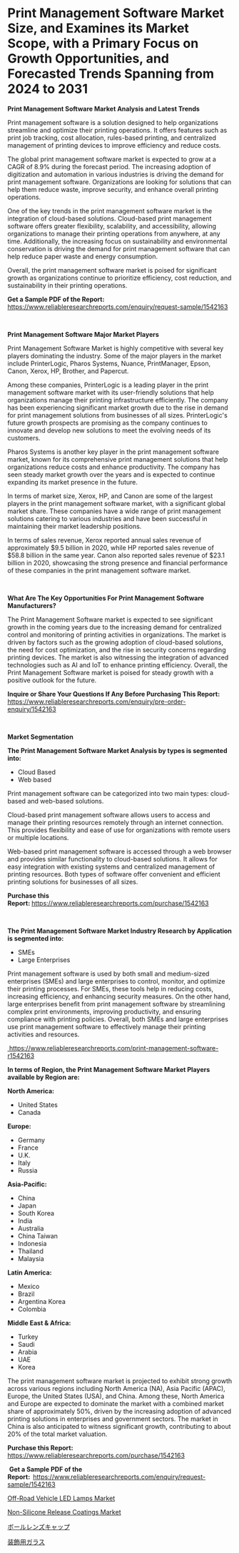 <p><h1>Print Management Software Market Size, and Examines its Market Scope, with a Primary Focus on Growth Opportunities, and Forecasted Trends Spanning from 2024 to 2031</h1></p><p><strong>Print Management Software Market Analysis and Latest Trends</strong></p>
<p><p>Print management software is a solution designed to help organizations streamline and optimize their printing operations. It offers features such as print job tracking, cost allocation, rules-based printing, and centralized management of printing devices to improve efficiency and reduce costs.</p><p>The global print management software market is expected to grow at a CAGR of 8.9% during the forecast period. The increasing adoption of digitization and automation in various industries is driving the demand for print management software. Organizations are looking for solutions that can help them reduce waste, improve security, and enhance overall printing operations.</p><p>One of the key trends in the print management software market is the integration of cloud-based solutions. Cloud-based print management software offers greater flexibility, scalability, and accessibility, allowing organizations to manage their printing operations from anywhere, at any time. Additionally, the increasing focus on sustainability and environmental conservation is driving the demand for print management software that can help reduce paper waste and energy consumption.</p><p>Overall, the print management software market is poised for significant growth as organizations continue to prioritize efficiency, cost reduction, and sustainability in their printing operations.</p></p>
<p><strong>Get a Sample PDF of the Report:&nbsp;</strong> <a href="https://www.reliableresearchreports.com/enquiry/request-sample/1542163">https://www.reliableresearchreports.com/enquiry/request-sample/1542163</a></p>
<p>&nbsp;</p>
<p><strong>Print Management Software Major Market Players</strong></p>
<p><p>Print Management Software Market is highly competitive with several key players dominating the industry. Some of the major players in the market include PrinterLogic, Pharos Systems, Nuance, PrintManager, Epson, Canon, Xerox, HP, Brother, and Papercut.</p><p>Among these companies, PrinterLogic is a leading player in the print management software market with its user-friendly solutions that help organizations manage their printing infrastructure efficiently. The company has been experiencing significant market growth due to the rise in demand for print management solutions from businesses of all sizes. PrinterLogic's future growth prospects are promising as the company continues to innovate and develop new solutions to meet the evolving needs of its customers.</p><p>Pharos Systems is another key player in the print management software market, known for its comprehensive print management solutions that help organizations reduce costs and enhance productivity. The company has seen steady market growth over the years and is expected to continue expanding its market presence in the future.</p><p>In terms of market size, Xerox, HP, and Canon are some of the largest players in the print management software market, with a significant global market share. These companies have a wide range of print management solutions catering to various industries and have been successful in maintaining their market leadership positions.</p><p>In terms of sales revenue, Xerox reported annual sales revenue of approximately $9.5 billion in 2020, while HP reported sales revenue of $58.8 billion in the same year. Canon also reported sales revenue of $23.1 billion in 2020, showcasing the strong presence and financial performance of these companies in the print management software market.</p></p>
<p>&nbsp;</p>
<p><strong>What Are The Key Opportunities For Print Management Software Manufacturers?</strong></p>
<p><p>The Print Management Software market is expected to see significant growth in the coming years due to the increasing demand for centralized control and monitoring of printing activities in organizations. The market is driven by factors such as the growing adoption of cloud-based solutions, the need for cost optimization, and the rise in security concerns regarding printing devices. The market is also witnessing the integration of advanced technologies such as AI and IoT to enhance printing efficiency. Overall, the Print Management Software market is poised for steady growth with a positive outlook for the future.</p></p>
<p><strong>Inquire or Share Your Questions If Any Before Purchasing This Report:</strong> <a href="https://www.reliableresearchreports.com/enquiry/pre-order-enquiry/1542163">https://www.reliableresearchreports.com/enquiry/pre-order-enquiry/1542163</a></p>
<p>&nbsp;</p>
<p><strong>Market Segmentation</strong></p>
<p><strong>The Print Management Software Market Analysis by types is segmented into:</strong></p>
<p><ul><li>Cloud Based</li><li>Web based</li></ul></p>
<p><p>Print management software can be categorized into two main types: cloud-based and web-based solutions. </p><p>Cloud-based print management software allows users to access and manage their printing resources remotely through an internet connection. This provides flexibility and ease of use for organizations with remote users or multiple locations.</p><p>Web-based print management software is accessed through a web browser and provides similar functionality to cloud-based solutions. It allows for easy integration with existing systems and centralized management of printing resources. Both types of software offer convenient and efficient printing solutions for businesses of all sizes.</p></p>
<p><strong>Purchase this Report:&nbsp;</strong><a href="https://www.reliableresearchreports.com/purchase/1542163">https://www.reliableresearchreports.com/purchase/1542163</a></p>
<p>&nbsp;</p>
<p><strong>The Print Management Software Market Industry Research by Application is segmented into:</strong></p>
<p><ul><li>SMEs</li><li>Large Enterprises</li></ul></p>
<p><p>Print management software is used by both small and medium-sized enterprises (SMEs) and large enterprises to control, monitor, and optimize their printing processes. For SMEs, these tools help in reducing costs, increasing efficiency, and enhancing security measures. On the other hand, large enterprises benefit from print management software by streamlining complex print environments, improving productivity, and ensuring compliance with printing policies. Overall, both SMEs and large enterprises use print management software to effectively manage their printing activities and resources.</p></p>
<p><a href="https://www.reliableresearchreports.com/print-management-software-r1542163">&nbsp;https://www.reliableresearchreports.com/print-management-software-r1542163</a></p>
<p><strong>In terms of Region, the Print Management Software Market Players available by Region are:</strong></p>
<p>
    <p> <strong> North America: </strong>
        <ul>
            <li>United States</li>
            <li>Canada</li>
        </ul>
        </p> 
    <p> <strong> Europe: </strong>
        <ul>
            <li>Germany</li>
            <li>France</li>
            <li>U.K.</li>
            <li>Italy</li>
            <li>Russia</li>
        </ul>
        </p> 
    <p> <strong> Asia-Pacific: </strong>
        <ul>
            <li>China</li>
            <li>Japan</li>
            <li>South Korea</li>
            <li>India</li>
            <li>Australia</li>
            <li>China Taiwan</li>
            <li>Indonesia</li>
            <li>Thailand</li>
            <li>Malaysia</li>
        </ul>
        </p> 
    <p> <strong> Latin America: </strong>
        <ul>
            <li>Mexico</li>
            <li>Brazil</li>
            <li>Argentina Korea</li>
            <li>Colombia</li>
        </ul>
        </p> 
    <p> <strong> Middle East & Africa: </strong>
        <ul>
            <li>Turkey</li>
            <li>Saudi</li>
            <li>Arabia</li>
            <li>UAE</li>
            <li>Korea</li>
        </ul>
    </p>
    </p>
<p><p>The print management software market is projected to exhibit strong growth across various regions including North America (NA), Asia Pacific (APAC), Europe, the United States (USA), and China. Among these, North America and Europe are expected to dominate the market with a combined market share of approximately 50%, driven by the increasing adoption of advanced printing solutions in enterprises and government sectors. The market in China is also anticipated to witness significant growth, contributing to about 20% of the total market valuation.</p></p>
<p><strong>Purchase this Report: </strong><a href="https://www.reliableresearchreports.com/purchase/1542163">https://www.reliableresearchreports.com/purchase/1542163</a></p>
<p>&nbsp;<strong>Get a Sample PDF of the Report:&nbsp;&nbsp;</strong><a href="https://www.reliableresearchreports.com/enquiry/request-sample/1542163">https://www.reliableresearchreports.com/enquiry/request-sample/1542163</a></p>
<p><strong></strong></p>
<p><p><a href="https://www.linkedin.com/pulse/off-road-vehicle-led-lamps-market-size-focuses-dynamics-in-depth-dqbjf?trackingId=nYBdDcGTZ9PvouG9FlAUzA%3D%3D">Off-Road Vehicle LED Lamps Market</a></p><p><a href="https://www.linkedin.com/pulse/non-silicone-release-coatings-market-analysis-examines-pte7f">Non-Silicone Release Coatings Market</a></p><p><a href="https://github.com/FrancoWeber2023/Market-Research-Report-List-1/blob/main/662244448666.md">ボールレンズキャップ</a></p><p><a href="https://github.com/kegley4963/Market-Research-Report-List-1/blob/main/953866948661.md">装飾用ガラス</a></p></p>